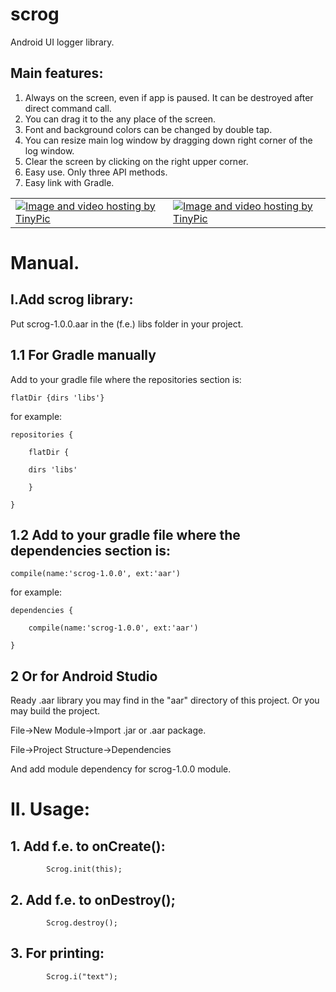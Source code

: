 # scrog
Android UI logger library.

## Main features: 

1. Always on the screen, even if app is paused. It can be destroyed after direct command call.
2. You can drag it to the any place of the screen.
3. Font and background colors can be changed by double tap.
4. You can resize main log window by dragging down right corner of the log window.
5. Clear the screen by clicking on the right upper corner.
6. Easy use. Only three API methods.
7. Easy link with Gradle.

<TABLE cellpadding="100" cellspacing="20" border="0">
<TR>
<TD>
<a href="http://tinypic.com?ref=33w3w9g" target="_blank"><img src="http://i59.tinypic.com/33w3w9g.png" border="0" alt="Image and video hosting by TinyPic"></a>
</TD>
<TD>
<a href="http://tinypic.com?ref=qou1hi" target="_blank"><img src="http://i59.tinypic.com/qou1hi.png" border="0" alt="Image and video hosting by TinyPic"></a>
</TD>
</TR>
</TABLE>

# Manual.

## I.Add scrog library:

Put scrog-1.0.0.aar in the (f.e.) libs folder in your project.

## 1.1 For Gradle manually

Add to your gradle file where the repositories section is:
```
flatDir {dirs 'libs'}
```          
for example:
```    
repositories {

    flatDir {
 
    dirs 'libs'
    
    }
    
}
```
## 1.2 Add to your gradle file where the dependencies section is:
```
compile(name:'scrog-1.0.0', ext:'aar')
```
for example:
```
dependencies {

    compile(name:'scrog-1.0.0', ext:'aar')
    
}
```

## 2 Or for Android Studio 

Ready .aar library you may find in the "aar" directory of this project. 
Or you may build the project.

File->New Module->Import .jar or .aar package.

File->Project Structure->Dependencies 

And add module dependency for scrog-1.0.0 module.

# II. Usage:

## 1. Add f.e. to onCreate():
```
        Scrog.init(this);
```		
## 2. Add f.e. to onDestroy();       
```
        Scrog.destroy();
```		
## 3. For printing:
```
        Scrog.i("text");      
```
